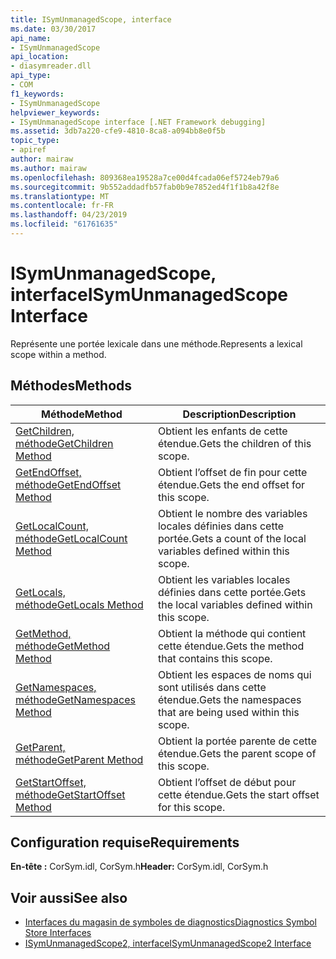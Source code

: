 ```yaml
---
title: ISymUnmanagedScope, interface
ms.date: 03/30/2017
api_name:
- ISymUnmanagedScope
api_location:
- diasymreader.dll
api_type:
- COM
f1_keywords:
- ISymUnmanagedScope
helpviewer_keywords:
- ISymUnmanagedScope interface [.NET Framework debugging]
ms.assetid: 3db7a220-cfe9-4810-8ca8-a094bb8e0f5b
topic_type:
- apiref
author: mairaw
ms.author: mairaw
ms.openlocfilehash: 809368ea19528a7ce00d4fcada06ef5724eb79a6
ms.sourcegitcommit: 9b552addadfb57fab0b9e7852ed4f1f1b8a42f8e
ms.translationtype: MT
ms.contentlocale: fr-FR
ms.lasthandoff: 04/23/2019
ms.locfileid: "61761635"
---
```

# <a name="isymunmanagedscope-interface"></a><span data-ttu-id="d1f5b-102">ISymUnmanagedScope, interface</span><span class="sxs-lookup"><span data-stu-id="d1f5b-102">ISymUnmanagedScope Interface</span></span>
<span data-ttu-id="d1f5b-103">Représente une portée lexicale dans une méthode.</span><span class="sxs-lookup"><span data-stu-id="d1f5b-103">Represents a lexical scope within a method.</span></span>  
  
## <a name="methods"></a><span data-ttu-id="d1f5b-104">Méthodes</span><span class="sxs-lookup"><span data-stu-id="d1f5b-104">Methods</span></span>  
  
|<span data-ttu-id="d1f5b-105">Méthode</span><span class="sxs-lookup"><span data-stu-id="d1f5b-105">Method</span></span>|<span data-ttu-id="d1f5b-106">Description</span><span class="sxs-lookup"><span data-stu-id="d1f5b-106">Description</span></span>|  
|------------|-----------------|  
|[<span data-ttu-id="d1f5b-107">GetChildren, méthode</span><span class="sxs-lookup"><span data-stu-id="d1f5b-107">GetChildren Method</span></span>](../../../../docs/framework/unmanaged-api/diagnostics/isymunmanagedscope-getchildren-method.md)|<span data-ttu-id="d1f5b-108">Obtient les enfants de cette étendue.</span><span class="sxs-lookup"><span data-stu-id="d1f5b-108">Gets the children of this scope.</span></span>|  
|[<span data-ttu-id="d1f5b-109">GetEndOffset, méthode</span><span class="sxs-lookup"><span data-stu-id="d1f5b-109">GetEndOffset Method</span></span>](../../../../docs/framework/unmanaged-api/diagnostics/isymunmanagedscope-getendoffset-method.md)|<span data-ttu-id="d1f5b-110">Obtient l’offset de fin pour cette étendue.</span><span class="sxs-lookup"><span data-stu-id="d1f5b-110">Gets the end offset for this scope.</span></span>|  
|[<span data-ttu-id="d1f5b-111">GetLocalCount, méthode</span><span class="sxs-lookup"><span data-stu-id="d1f5b-111">GetLocalCount Method</span></span>](../../../../docs/framework/unmanaged-api/diagnostics/isymunmanagedscope-getlocalcount-method.md)|<span data-ttu-id="d1f5b-112">Obtient le nombre des variables locales définies dans cette portée.</span><span class="sxs-lookup"><span data-stu-id="d1f5b-112">Gets a count of the local variables defined within this scope.</span></span>|  
|[<span data-ttu-id="d1f5b-113">GetLocals, méthode</span><span class="sxs-lookup"><span data-stu-id="d1f5b-113">GetLocals Method</span></span>](../../../../docs/framework/unmanaged-api/diagnostics/isymunmanagedscope-getlocals-method.md)|<span data-ttu-id="d1f5b-114">Obtient les variables locales définies dans cette portée.</span><span class="sxs-lookup"><span data-stu-id="d1f5b-114">Gets the local variables defined within this scope.</span></span>|  
|[<span data-ttu-id="d1f5b-115">GetMethod, méthode</span><span class="sxs-lookup"><span data-stu-id="d1f5b-115">GetMethod Method</span></span>](../../../../docs/framework/unmanaged-api/diagnostics/isymunmanagedscope-getmethod-method.md)|<span data-ttu-id="d1f5b-116">Obtient la méthode qui contient cette étendue.</span><span class="sxs-lookup"><span data-stu-id="d1f5b-116">Gets the method that contains this scope.</span></span>|  
|[<span data-ttu-id="d1f5b-117">GetNamespaces, méthode</span><span class="sxs-lookup"><span data-stu-id="d1f5b-117">GetNamespaces Method</span></span>](../../../../docs/framework/unmanaged-api/diagnostics/isymunmanagedscope-getnamespaces-method.md)|<span data-ttu-id="d1f5b-118">Obtient les espaces de noms qui sont utilisés dans cette étendue.</span><span class="sxs-lookup"><span data-stu-id="d1f5b-118">Gets the namespaces that are being used within this scope.</span></span>|  
|[<span data-ttu-id="d1f5b-119">GetParent, méthode</span><span class="sxs-lookup"><span data-stu-id="d1f5b-119">GetParent Method</span></span>](../../../../docs/framework/unmanaged-api/diagnostics/isymunmanagedscope-getparent-method.md)|<span data-ttu-id="d1f5b-120">Obtient la portée parente de cette étendue.</span><span class="sxs-lookup"><span data-stu-id="d1f5b-120">Gets the parent scope of this scope.</span></span>|  
|[<span data-ttu-id="d1f5b-121">GetStartOffset, méthode</span><span class="sxs-lookup"><span data-stu-id="d1f5b-121">GetStartOffset Method</span></span>](../../../../docs/framework/unmanaged-api/diagnostics/isymunmanagedscope-getstartoffset-method.md)|<span data-ttu-id="d1f5b-122">Obtient l’offset de début pour cette étendue.</span><span class="sxs-lookup"><span data-stu-id="d1f5b-122">Gets the start offset for this scope.</span></span>|  
  
## <a name="requirements"></a><span data-ttu-id="d1f5b-123">Configuration requise</span><span class="sxs-lookup"><span data-stu-id="d1f5b-123">Requirements</span></span>  
 <span data-ttu-id="d1f5b-124">**En-tête :** CorSym.idl, CorSym.h</span><span class="sxs-lookup"><span data-stu-id="d1f5b-124">**Header:** CorSym.idl, CorSym.h</span></span>  
  
## <a name="see-also"></a><span data-ttu-id="d1f5b-125">Voir aussi</span><span class="sxs-lookup"><span data-stu-id="d1f5b-125">See also</span></span>

- [<span data-ttu-id="d1f5b-126">Interfaces du magasin de symboles de diagnostics</span><span class="sxs-lookup"><span data-stu-id="d1f5b-126">Diagnostics Symbol Store Interfaces</span></span>](../../../../docs/framework/unmanaged-api/diagnostics/diagnostics-symbol-store-interfaces.md)
- [<span data-ttu-id="d1f5b-127">ISymUnmanagedScope2, interface</span><span class="sxs-lookup"><span data-stu-id="d1f5b-127">ISymUnmanagedScope2 Interface</span></span>](../../../../docs/framework/unmanaged-api/diagnostics/isymunmanagedscope2-interface.md)
